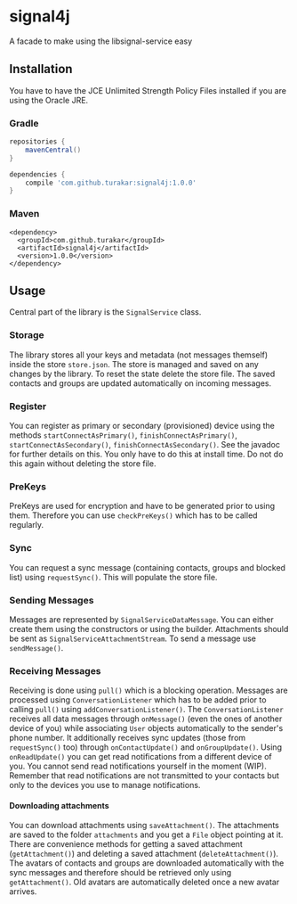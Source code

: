 # signal4j
A facade to make using the libsignal-service easy

## Installation

You have to have the JCE Unlimited Strength Policy Files installed if you are using the Oracle JRE.

### Gradle
```gradle
repositories {
    mavenCentral()
}

dependencies {
    compile 'com.github.turakar:signal4j:1.0.0'
}
```
### Maven
```maven
<dependency>
  <groupId>com.github.turakar</groupId>
  <artifactId>signal4j</artifactId>
  <version>1.0.0</version>
</dependency>
```

## Usage
Central part of the library is the `SignalService` class.

### Storage
The library stores all your keys and metadata (not messages themself) inside the store `store.json`. The store is managed and saved on any changes by the library. To reset the state delete the store file. The saved contacts and groups are updated automatically on incoming messages.

### Register
You can register as primary or secondary (provisioned) device using the methods `startConnectAsPrimary()`, `finishConnectAsPrimary()`, `startConnectAsSecondary()`, `finishConnectAsSecondary()`. See the javadoc for further details on this. You only have to do this at install time. Do not do this again without deleting the store file.

### PreKeys
PreKeys are used for encryption and have to be generated prior to using them. Therefore you can use `checkPreKeys()` which has to be called regularly. 

### Sync
You can request a sync message (containing contacts, groups and blocked list) using `requestSync()`. This will populate the store file.

### Sending Messages
Messages are represented by `SignalServiceDataMessage`. You can either create them using the constructors or using the builder. Attachments should be sent as `SignalServiceAttachmentStream`. To send a message use `sendMessage()`.

### Receiving Messages
Receiving is done using `pull()` which is a blocking operation. Messages are processed using `ConversationListener` which has to be added prior to calling `pull()` using `addConversationListener()`. The `ConversationListener` receives all data messages through `onMessage()` (even the ones of another device of you) while associating `User` objects automatically to the sender's phone number. It additionally receives sync updates (those from `requestSync()` too) through `onContactUpdate()` and `onGroupUpdate()`. Using `onReadUpdate()` you can get read notifications from a different device of you. You cannot send read notifications yourself in the moment (WIP). Remember that read notifications are not transmitted to your contacts but only to the devices you use to manage notifications.
#### Downloading attachments
You can download attachments using `saveAttachment()`. The attachments are saved to the folder `attachments` and you get a `File` object pointing at it. There are convenience methods for getting a saved attachment (`getAttachment()`) and deleting a saved attachment (`deleteAttachment()`). The avatars of contacts and groups are downloaded automatically with the sync messages and therefore should be retrieved only using `getAttachment()`. Old avatars are automatically deleted once a new avatar arrives.
